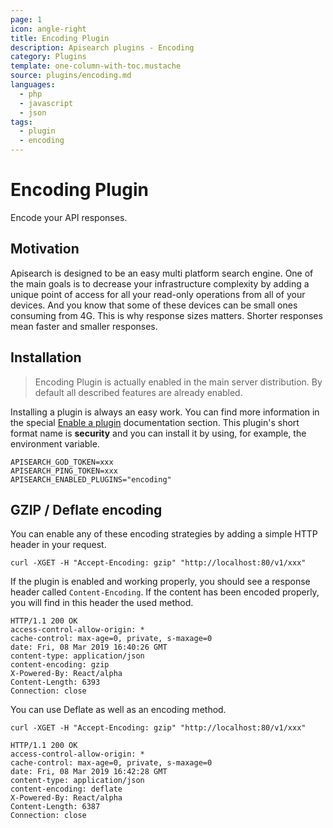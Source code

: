 ```yaml
---
page: 1
icon: angle-right
title: Encoding Plugin
description: Apisearch plugins - Encoding
category: Plugins
template: one-column-with-toc.mustache
source: plugins/encoding.md
languages:
  - php
  - javascript
  - json
tags:
  - plugin
  - encoding
---
```


# Encoding Plugin

Encode your API responses.

## Motivation

Apisearch is designed to be an easy multi platform search engine. One of the
main goals is to decrease your infrastructure complexity by adding a unique 
point of access for all your read-only operations from all of your devices. And
you know that some of these devices can be small ones consuming from 4G. This is
why response sizes matters. Shorter responses mean faster and smaller responses.

## Installation

> Encoding Plugin is actually enabled in the main server distribution. By
> default all described features are already enabled.

Installing a plugin is always an easy work. You can find more information in the
special [Enable a plugin](/plugins) documentation section. This plugin's short
format name is **security** and you can install it by using, for example, the
environment variable.

```
APISEARCH_GOD_TOKEN=xxx
APISEARCH_PING_TOKEN=xxx
APISEARCH_ENABLED_PLUGINS="encoding"
```

## GZIP / Deflate encoding

You can enable any of these encoding strategies by adding a simple HTTP header
in your request.

```
curl -XGET -H "Accept-Encoding: gzip" "http://localhost:80/v1/xxx"
```

If the plugin is enabled and working properly, you should see a response header
called `Content-Encoding`. If the content has been encoded properly, you will
find in this header the used method.

```
HTTP/1.1 200 OK
access-control-allow-origin: *
cache-control: max-age=0, private, s-maxage=0
date: Fri, 08 Mar 2019 16:40:26 GMT
content-type: application/json
content-encoding: gzip
X-Powered-By: React/alpha
Content-Length: 6393
Connection: close
```

You can use Deflate as well as an encoding method.

```
curl -XGET -H "Accept-Encoding: gzip" "http://localhost:80/v1/xxx"

HTTP/1.1 200 OK
access-control-allow-origin: *
cache-control: max-age=0, private, s-maxage=0
date: Fri, 08 Mar 2019 16:42:28 GMT
content-type: application/json
content-encoding: deflate
X-Powered-By: React/alpha
Content-Length: 6387
Connection: close
```